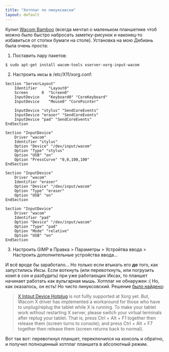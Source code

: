 ```yaml
---
title: "Хотплаг по линуксовски"
layout: default 
---
```

Купил [Wacom Bamboo](http://www.wacom.eu/index2.asp?lang=ru&pid=220) (всегда мечтал о маленьком планшетике чтоб можно было быстро набросать заметку-рисунок и наконец-то избавиться от стопки бумаги на столе). Установка на мою Дебиань была очень проста:

  1. Поставить пару пакетов: 
    
    $ sudo apt-get install wacom-tools xserver-xorg-input-wacom

  2. Настроить иксы в /etc/X11/xorg.conf: 
    
    Section "ServerLayout"
        Identifier     "Layout0"
        Screen      0  "Screen0"
        InputDevice    "Keyboard0" "CoreKeyboard"
        InputDevice    "Mouse0" "CorePointer"
    
    	InputDevice "stylus" "SendCoreEvents"
    	InputDevice "eraser" "SendCoreEvents"
    	InputDevice "pad" "SendCoreEvents"
    EndSection
    
    Section "InputDevice"
    	Driver "wacom"
    	Identifier "stylus"
    	Option "Device" "/dev/input/wacom"
    	Option "Type" "stylus"
    	Option "USB" "on"
    	Option "PressCurve" "0,0,100,100"
    EndSection
    
    Section "InputDevice"
    	Driver "wacom"
    	Identifier "eraser"
    	Option "Device" "/dev/input/wacom"
    	Option "Type" "eraser"
    	Option "USB" "on"
    EndSection
    
    Section "InputDevice"
    	Driver "wacom"
    	Identifier "pad"
    	Option "Device" "/dev/input/wacom"
    	Option "Type" "pad"
    	Option "Mode" "relative"
    	Option "USB" "on"
    EndSection

  3. Настроить GIMP в Правка > Параметры > Устройтва ввода > Настроить дополнительные устройства ввода...

И всё вроде бы заработало... Но только если втыкать его **до** того, как запустились Иксы. Если воткнуть (или перевоткнуть, или погрузить комп в сон и разбудить) при уже работающих Иксах, то планшет начинает работать как вульгарная мышь. Хотплаг не обнаружен :( Но, как оказалось, он есть! Но чисто линуксовский. Решение [было найдено](http://linuxwacom.sourceforge.net/index.php/faq#HOTPLUG):

> [X Intput Device Hotplug](http://wiki.x.org/wiki/XInputHotplug) is not fullly supported at Xorg yet. But, Wacom X driver has implemented a workaround for those who have to unplug/replug the tablet while X is running. To make your tablet work without restarting X server, please switch your virtual terminals after replug your tablet. That is, press Ctrl + Alt + F1 together then release them (screen turns to console); and press Ctrl + Alt + F7 together then release them (screen returns back to normal).

Вот так вот: перевоткнул планшет, переключился на консоль и обратно, и получил полноценный хотплаг планшета в абсолютный режим.
